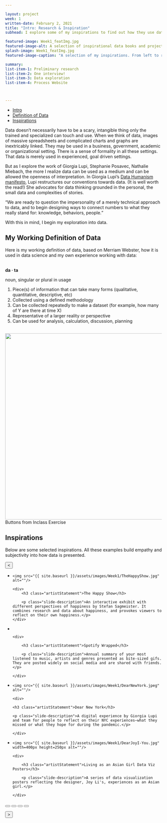 ```yaml
---

layout: project
week: 1
written-date: February 2, 2021
title: "Intro: Research & Inspiration"
subhead: I explore some of my inspirations to find out how they use data and what makes them compelling.

featured-image: Week1_featImg.jpg
featured-image-alt: A selection of inspirational data books and projects 
splash-image: Week1_featImg.jpg
featured-image-caption: "A selection of my inspirations. From left to right: Lily Xie's Charts, Michelle Rial's Am I Overthinking This?, Giorgia Lupi and Stefanie Posavec's Dear Data"

summary: 
list-item-1: Preliminary research
list-item-2: One interview!
list-item-3: Data exploration
list-item-4: Process Website



---
```


<nav class="article-nav">
  <ul class="sidebar-info">
    <li><a class="scroll-link" href="#one" data-element-id="one">Intro</a></li>
    <li><a class="scroll-link" href="#two" data-element-id="two">Definition of Data</a></li>
    <li><a class="scroll-link" href="#three" data-element-id="three">Inspirations</a></li>

  </ul>
</nav>

<div class="article-content">

<section id="one" class="section">
    
<p>Data doesn’t necessarily have to be a scary, intangible thing only the trained and specialized can touch and use. When we think of data, images of massive spreadsheets and complicated charts and graphs are inextricably linked. They may be used in a business, government, academic or organizational setting. There is a sense of formality in all these settings. That data is merely used in experienced, goal driven settings.</p>

<p>But as I explore the work of Giorgia Lupi, Stephanie Posavec, Nathalie Miebach, the more I realize data can be used as a medium and can be allowed the openness of interpretation. In Giorgia Lupi’s <a href="https://medium.com/@giorgialupi/data-humanism-the-revolution-will-be-visualized-31486a30dbfb" target="_blank" rel="noopener noreferrer" class="inline-link">Data Humanism manifesto</a>, Lupi restructures our conventions towards data. (It is well worth the read!) She advocates for data thinking grounded in the personal, the small data and complexities of stories.</p>

<q class="article-quote">We are ready to question the impersonality of a merely technical approach to data, and to begin designing ways to connect numbers to what they really stand for: knowledge, behaviors, people.</q>

</section>

<p>With this in mind, I begin my exploration into data.</p>

<section id="two" class="section">

<h2>My Working Definition of Data</h2>
<p>Here is my working definition of data, based on Merriam Webster, how it is used in data science and my own experience working with data:</p>
<br>

<div class="white-box">
<b>da · ta</b><p>noun, singular or plural in usage</p>
    
<ol>
    <li>Piece(s) of information that can take many forms (qualitative, quantitative, descriptive, etc)</li>
    <li>Collected using a defined methodology</li>
    <li>Can be collected repeatedly to make a dataset (for example, how many of Y are there at time X)</li>
    <li>Representative of a larger reality or perspective</li>
    <li>Can be used for analysis, calculation, discussion, planning</li>

</ol>
</div>

</section>

<br>

<img src="{{ site.baseurl }}/assets/images/Week1/Buttons.jpg" alt="" width=600px height=auto />
<figcaption>Buttons from Inclass Exercise</figcaption>

<section id="three" class="section">
<h2>Inspirations</h2>
<p>Below are some selected inspirations. All these examples build empathy and subjectivity into how data is presented. </p>
<!--  Section 2: Slideshow w/ Individual Artists
based on Kevin Powell's tutorial: https://www.youtube.com/watch?v=VYsVOamdB0g */-->

<div class="carousel">
     <button class="carousel_button  carousel_button-left"><
</button>


<div class="carousel_track-container">
    <ul class="carousel_track">

<!-- Happy Show Slide-->
<li class="carousel_slide currentSlide">
    
    <img src="{{ site.baseurl }}/assets/images/Week1/TheHappyShow.jpg" alt=""/>
    
    <div>
        <h3 class="artistStatement">The Happy Show</h3>

        <p class="slide-description">An interactive exhibit with different perspectives of happiness by Stefan Sagmeister. It combines research and data about happiness, and provokes viewers to reflect on their own happiness.</p>
    </div>


</li>

<!-- Spotify Wrapped Slide -->
<li class="carousel_slide">
    <img src="{{ site.baseurl }}/assets/images/Week1/spotifywrapped.jpg" alt=""/>
    
    <div>

        <h3 class="artistStatement">Spotify Wrapped</h3>

        <p class="slide-description">Annual summary of your most listened to music, artists and genres presented as bite-sized gifs. They are posted widely on social media and are shared with friends.</p>
    
    </div>

</li>

<!--  Dear New York Slide -->
<li class="carousel_slide">

    <img src="{{ site.baseurl }}/assets/images/Week1/DearNewYork.jpeg" alt=""/>
    
    <div>

    <h3 class="artistStatement">Dear New York</h3>

    <p class="slide-description">A digital experience by Giorgia Lupi and team for people to reflect on their NYC experiences—what they missed or what they hope for during the pandemic.</p>
    
    </div>

</li>

<!--  Dear Joy Slide -->
<li class="carousel_slide">

    <img src="{{ site.baseurl }}/assets/images/Week1/DearJoyI-You.jpg" width=400px height=250px alt=""/>
    
    <div>
    
        <h3 class="artistStatement">Living as an Asian Girl Data Viz Posters</h3>

        <p class="slide-description">A series of data visualization posters reflecting the designer, Joy Li's, experiences as an Asian girl.</p>
    
    </div>

</li>


</ul>

</div>

<div class="carousel_nav">
    <button class="carousel_indicator currentSlide"></button>
    <button class="carousel_indicator"></button>
    <button class="carousel_indicator"></button>
    <button class="carousel_indicator"></button>
</div>

<button class="carousel_button carousel_button-right">>
</button>


</div>


</section>


</div>
